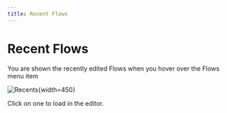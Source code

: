 ```yaml
---
title: Recent Flows
---
```


# Recent Flows

You are shown the recently edited Flows when you hover over the Flows menu item

![Recents](/img/flows/flows-recents.png){width=450}

Click on one to load in the editor.